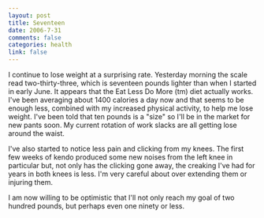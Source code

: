 ```yaml
--- 
layout: post
title: Seventeen
date: 2006-7-31
comments: false
categories: health
link: false
---
```

I continue to lose weight at a surprising rate. Yesterday morning the scale read two-thirty-three, which is seventeen pounds lighter than when I started in early June. It appears that the Eat Less Do More (tm) diet actually works. I've been averaging about 1400 calories a day now and that seems to be enough less, combined with my increased physical activity, to help me lose weight. I've been told that ten pounds is a "size" so I'll be in the market for new pants soon. My current rotation of work slacks are all getting lose around the waist.

I've also started to notice less pain and clicking from my knees. The first few weeks of kendo produced some new noises from the left knee in particular but, not only has the clicking gone away, the creaking I've had for years in both knees is less. I'm very careful about over extending them or injuring them.

I am now willing to be optimistic that I'll not only reach my goal of two hundred pounds, but perhaps even one ninety or less.
